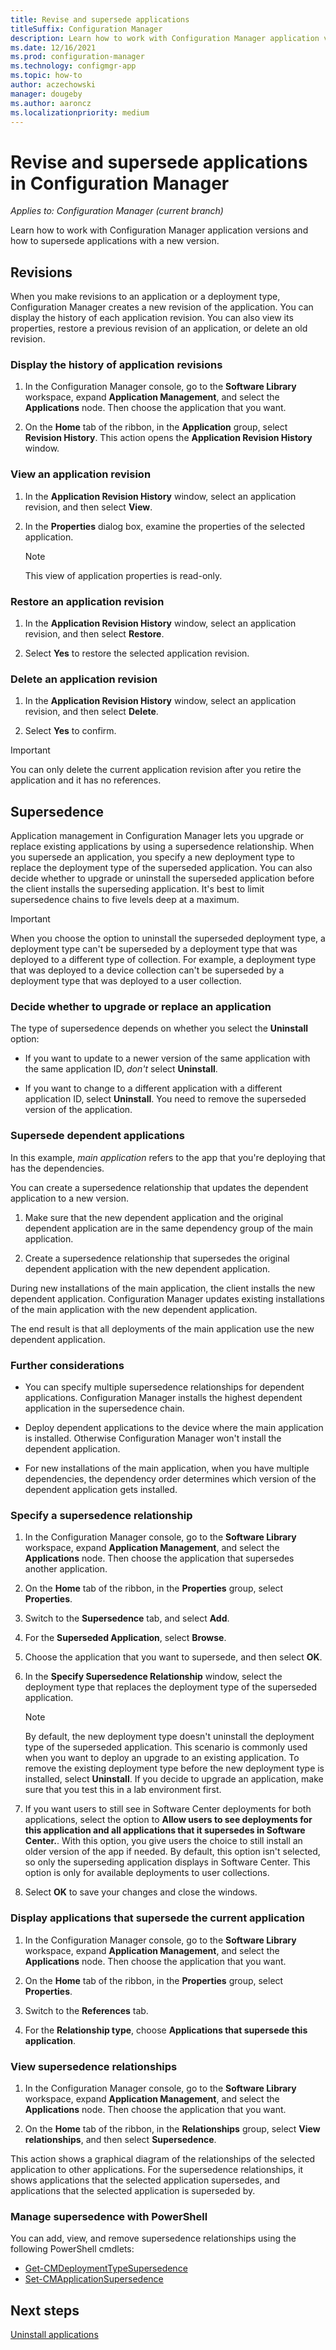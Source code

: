 ```yaml
---
title: Revise and supersede applications
titleSuffix: Configuration Manager
description: Learn how to work with Configuration Manager application versions and supersede applications.
ms.date: 12/16/2021
ms.prod: configuration-manager
ms.technology: configmgr-app
ms.topic: how-to
author: aczechowski
manager: dougeby
ms.author: aaroncz
ms.localizationpriority: medium
---
```


# Revise and supersede applications in Configuration Manager

*Applies to: Configuration Manager (current branch)*

Learn how to work with Configuration Manager application versions and how to supersede applications with a new version.

## Revisions

When you make revisions to an application or a deployment type, Configuration Manager creates a new revision of the application. You can display the history of each application revision. You can also view its properties, restore a previous revision of an application, or delete an old revision.

### Display the history of application revisions

1. In the Configuration Manager console, go to the **Software Library** workspace, expand **Application Management**, and select the **Applications** node. Then choose the application that you want.

1. On the **Home** tab of the ribbon, in the **Application** group, select **Revision History**. This action opens the **Application Revision History** window.

### View an application revision

1. In the **Application Revision History** window, select an application revision, and then select **View**.

1. In the **Properties** dialog box, examine the properties of the selected application.

    > [!NOTE]
    > This view of application properties is read-only.

### Restore an application revision

1. In the **Application Revision History** window, select an application revision, and then select **Restore**.

1. Select **Yes** to restore the selected application revision.

### Delete an application revision

1. In the **Application Revision History** window, select an application revision, and then select **Delete**.

1. Select **Yes** to confirm.

> [!IMPORTANT]
> You can only delete the current application revision after you retire the application and it has no references.

## Supersedence

Application management in Configuration Manager lets you upgrade or replace existing applications by using a supersedence relationship. When you supersede an application, you specify a new deployment type to replace the deployment type of the superseded application. You can also decide whether to upgrade or uninstall the superseded application before the client installs the superseding application. It's best to limit supersedence chains to five levels deep at a maximum.

> [!IMPORTANT]
> When you choose the option to uninstall the superseded deployment type, a deployment type can't be superseded by a deployment type that was deployed to a different type of collection. For example, a deployment type that was deployed to a device collection can't be superseded by a deployment type that was deployed to a user collection.

### Decide whether to upgrade or replace an application

The type of supersedence depends on whether you select the **Uninstall** option:

- If you want to update to a newer version of the same application with the same application ID, _don't_ select **Uninstall**.

- If you want to change to a different application with a different application ID, select **Uninstall**. You need to remove the superseded version of the application.

### Supersede dependent applications

In this example, _main application_ refers to the app that you're deploying that has the dependencies.

You can create a supersedence relationship that updates the dependent application to a new version.

1. Make sure that the new dependent application and the original dependent application are in the same dependency group of the main application.

1. Create a supersedence relationship that supersedes the original dependent application with the new dependent application.

During new installations of the main application, the client installs the new dependent application. Configuration Manager updates existing installations of the main application with the new dependent application.

The end result is that all deployments of the main application use the new dependent application.

### Further considerations

- You can specify multiple supersedence relationships for dependent applications. Configuration Manager installs the highest dependent application in the supersedence chain.

- Deploy dependent applications to the device where the main application is installed. Otherwise Configuration Manager won't install the dependent application.

- For new installations of the main application, when you have multiple dependencies, the dependency order determines which version of the dependent application gets installed.

### Specify a supersedence relationship

1. In the Configuration Manager console, go to the **Software Library** workspace, expand **Application Management**, and select the **Applications** node. Then choose the application that supersedes another application.

1. On the **Home** tab of the ribbon, in the **Properties** group, select **Properties**.

1. Switch to the **Supersedence** tab, and select **Add**.

1. For the **Superseded Application**, select **Browse**.

1. Choose the application that you want to supersede, and then select **OK**.

1. In the **Specify Supersedence Relationship** window, select the deployment type that replaces the deployment type of the superseded application.

    > [!NOTE]
    > By default, the new deployment type doesn't uninstall the deployment type of the superseded application. This scenario is commonly used when you want to deploy an upgrade to an existing application. To remove the existing deployment type before the new deployment type is installed, select **Uninstall**. If you decide to upgrade an application, make sure that you test this in a lab environment first.

1. If you want users to still see in Software Center deployments for both applications, select the option to **Allow users to see deployments for this application and all applications that it supersedes in Software Center.**. With this option, you give users the choice to still install an older version of the app if needed. By default, this option isn't selected, so only the superseding application displays in Software Center. This option is only for available deployments to user collections.<!-- MEMDocs#977 -->

1. Select **OK** to save your changes and close the windows.

### Display applications that supersede the current application

1. In the Configuration Manager console, go to the **Software Library** workspace, expand **Application Management**, and select the **Applications** node. Then choose the application that you want.

1. On the **Home** tab of the ribbon, in the **Properties** group, select **Properties**.

1. Switch to the **References** tab.

1. For the **Relationship type**, choose **Applications that supersede this application**.

### View supersedence relationships

1. In the Configuration Manager console, go to the **Software Library** workspace, expand **Application Management**, and select the **Applications** node. Then choose the application that you want.

1. On the **Home** tab of the ribbon, in the **Relationships** group, select **View relationships**, and then select **Supersedence**.

This action shows a graphical diagram of the relationships of the selected application to other applications. For the supersedence relationships, it shows applications that the selected application supersedes, and applications that the selected application is superseded by.

### Manage supersedence with PowerShell

You can add, view, and remove supersedence relationships using the following PowerShell cmdlets:

- [Get-CMDeploymentTypeSupersedence](/powershell/module/configurationmanager/get-cmdeploymenttypesupersedence)
- [Set-CMApplicationSupersedence](/powershell/module/configurationmanager/set-cmapplicationsupersedence)

## Next steps

[Uninstall applications](uninstall-applications.md)
